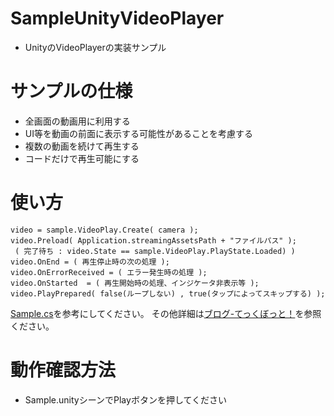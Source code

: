 # SampleUnityVideoPlayer
- UnityのVideoPlayerの実装サンプル

# サンプルの仕様
- 全画面の動画用に利用する
- UI等を動画の前面に表示する可能性があることを考慮する
- 複数の動画を続けて再生する
- コードだけで再生可能にする

# 使い方
```c#:Usage
video = sample.VideoPlay.Create( camera );
video.Preload( Application.streamingAssetsPath + "ファイルパス" );
 ( 完了待ち : video.State == sample.VideoPlay.PlayState.Loaded) )
video.OnEnd = ( 再生停止時の次の処理 );
video.OnErrorReceived = ( エラー発生時の処理 );
video.OnStarted  = ( 再生開始時の処理、インジケータ非表示等 );
video.PlayPrepared( false(ループしない) , true(タップによってスキップする) );
```
[Sample.cs](https://github.com/applibot-inc/SampleUnityVideoPlayer/blob/master/SampleUnityVideoPlayer/Assets/Scripts/Sample.cs)を参考にしてください。
その他詳細は[ブログ-てっくぼっと！](http://blog.applibot.co.jp/blog/2018/05/25/how-to-use-unity-videoplayer/)を参照ください。

# 動作確認方法
- Sample.unityシーンでPlayボタンを押してください
